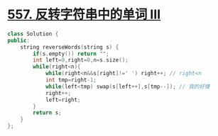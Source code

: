 # [557. 反转字符串中的单词 III](https://leetcode-cn.com/problems/reverse-words-in-a-string-iii/)

```cpp
class Solution {
public:
    string reverseWords(string s) {
        if(s.empty()) return "";
        int left=0,right=0,n=s.size();
        while(right<n){
            while(right<n&&s[right]!=' ') right++; // right<n
            int tmp=right-1;
            while(left<tmp) swap(s[left++],s[tmp--]); // 我的好傻
            right++;
            left=right;
        }
        return s;
    }
};
```